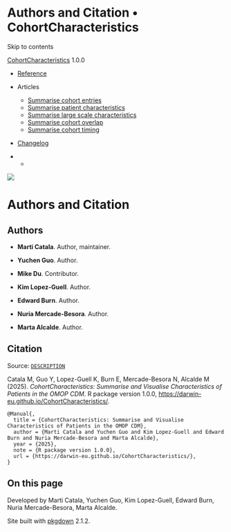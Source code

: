 # Authors and Citation • CohortCharacteristics

Skip to contents

[CohortCharacteristics](index.html) 1.0.0

  * [Reference](reference/index.html)
  * Articles
    * [Summarise cohort entries](articles/summarise_cohort_entries.html)
    * [Summarise patient characteristics](articles/summarise_characteristics.html)
    * [Summarise large scale characteristics](articles/summarise_large_scale_characteristics.html)
    * [Summarise cohort overlap](articles/summarise_cohort_overlap.html)
    * [Summarise cohort timing](articles/summarise_cohort_timing.html)
  * [Changelog](news/index.html)


  *   * [](https://github.com/darwin-eu/CohortCharacteristics/)



![](logo.png)

# Authors and Citation

## Authors

  * **Marti Catala**. Author, maintainer. [](https://orcid.org/0000-0003-3308-9905)

  * **Yuchen Guo**. Author. [](https://orcid.org/0000-0002-0847-4855)

  * **Mike Du**. Contributor. [](https://orcid.org/0000-0002-9517-8834)

  * **Kim Lopez-Guell**. Author. [](https://orcid.org/0000-0002-8462-8668)

  * **Edward Burn**. Author. [](https://orcid.org/0000-0002-9286-1128)

  * **Nuria Mercade-Besora**. Author. [](https://orcid.org/0009-0006-7948-3747)

  * **Marta Alcalde**. Author. [](https://orcid.org/0009-0002-4405-1814)




## Citation

Source: [`DESCRIPTION`](https://github.com/darwin-eu/CohortCharacteristics/blob/v1.0.0/DESCRIPTION)

Catala M, Guo Y, Lopez-Guell K, Burn E, Mercade-Besora N, Alcalde M (2025). _CohortCharacteristics: Summarise and Visualise Characteristics of Patients in the OMOP CDM_. R package version 1.0.0, <https://darwin-eu.github.io/CohortCharacteristics/>. 
    
    
    @Manual{,
      title = {CohortCharacteristics: Summarise and Visualise Characteristics of Patients in the OMOP CDM},
      author = {Marti Catala and Yuchen Guo and Kim Lopez-Guell and Edward Burn and Nuria Mercade-Besora and Marta Alcalde},
      year = {2025},
      note = {R package version 1.0.0},
      url = {https://darwin-eu.github.io/CohortCharacteristics/},
    }

## On this page

Developed by Marti Catala, Yuchen Guo, Kim Lopez-Guell, Edward Burn, Nuria Mercade-Besora, Marta Alcalde.

Site built with [pkgdown](https://pkgdown.r-lib.org/) 2.1.2.
